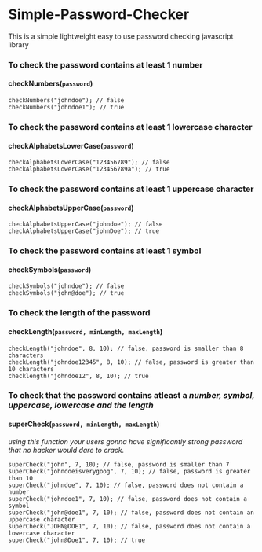 # Simple-Password-Checker
This is a simple lightweight easy to use password checking javascript library

### To check the password contains at least 1 number
#### checkNumbers(`password`)
```
checkNumbers("johndoe"); // false
checkNumbers("johndoe1"); // true
```
### To check the password contains at least 1 lowercase character
#### checkAlphabetsLowerCase(`password`)
```
checkAlphabetsLowerCase("123456789"); // false
checkAlphabetsLowerCase("123456789a"); // true
```
### To check the password contains at least 1 uppercase character
#### checkAlphabetsUpperCase(`password`)
```
checkAlphabetsUpperCase("johndoe"); // false
checkAlphabetsUpperCase("johnDoe"); // true
```
### To check the password contains at least 1 symbol
#### checkSymbols(`password`)
```
checkSymbols("johndoe"); // false
checkSymbols("john@doe"); // true
```
### To check the length of the password
#### checkLength(`password, minLength, maxLength`)
```
checkLength("johndoe", 8, 10); // false, password is smaller than 8 characters
checkLength("johndoe12345", 8, 10); // false, password is greater than 10 characters
checklength("johndoe12", 8, 10); // true
```
### To check that the password contains atleast a *number, symbol, uppercase, lowercase and the length*
#### superCheck(`password, minLength, maxLength`)
*using this function your users gonna have significantly strong password that no hacker would dare to crack.*
```
superCheck("john", 7, 10); // false, password is smaller than 7
superCheck("johndoeisverygoog", 7, 10); // false, password is greater than 10
superCheck("johndoe", 7, 10); // false, password does not contain a number
superCheck("johndoe1", 7, 10); // false, password does not contain a symbol
superCheck("john@doe1", 7, 10); // false, password does not contain an uppercase character
superCheck("JOHN@DOE1", 7, 10); // false, password does not contain a lowercase character
superCheck("john@Doe1", 7, 10); // true
```


